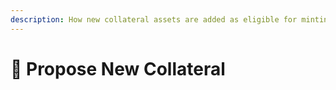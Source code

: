 ```yaml
---
description: How new collateral assets are added as eligible for minting FIAT
---
```


# 📨 Propose New Collateral

